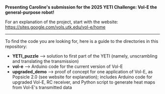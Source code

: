 **Presenting Caroline's submission for the 2025 YETI Challenge: Vol-E the general-purpose robot!**

For an explanation of the project, start with the website: https://sites.google.com/vols.utk.edu/vol-e/home 

-------------------------

To find the code you are looking for, here is a guide to the directories in this repository:
- **YETI_puzzle** --> solution to first part of the YETI (namely, unscrambling and translating the transmission)
- **vol-e** --> Arduino code for the current version of Vol-E
- **upgraded_demo** --> proof of concept for one application of Vol-E, as Popsicle 2.0 (see website for explanation); includes Arduino code for upgraded Vol-E, RC receiver, and Python script to generate heat maps from Vol-E's transmitted data
